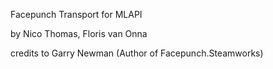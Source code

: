 Facepunch Transport for MLAPI

by Nico Thomas, Floris van Onna

credits to Garry Newman (Author of Facepunch.Steamworks)